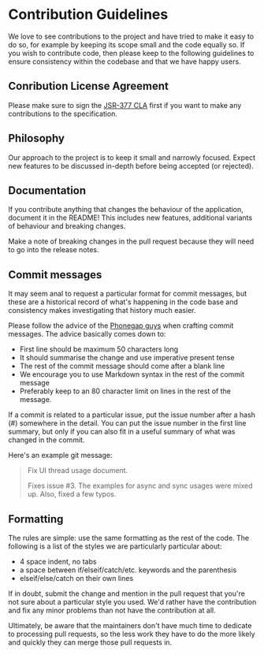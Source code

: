 # Contribution Guidelines

We love to see contributions to the project and have tried to make it easy to
do so, for example by keeping its scope small and the code equally so. If you
wish to contribute code, then please keep to the following guidelines to
ensure consistency within the codebase and that we have happy users.

## Conribution License Agreement

Please make sure to sign the [JSR-377 CLA](https://www.clahub.com/agreements/jsr377/jsr377-api) first if you want to make
any contributions to the specification.

## Philosophy

Our approach to the project is to keep it small and narrowly focused. Expect new
features to be discussed in-depth before being accepted (or rejected).

## Documentation

If you contribute anything that changes the behaviour of the application,
document it in the README! This includes new features, additional variants
of behaviour and breaking changes.

Make a note of breaking changes in the pull request because they will need
to go into the release notes.

## Commit messages

It may seem anal to request a particular format for commit messages, but these
are a historical record of what's happening in the code base and consistency
makes investigating that history much easier.

Please follow the advice of the [Phonegap guys](https://github.com/phonegap/phonegap/wiki/Git-Commit-Message-Format)
when crafting commit messages. The advice basically comes down to:

* First line should be maximum 50 characters long
* It should summarise the change and use imperative present tense
* The rest of the commit message should come after a blank line
* We encourage you to use Markdown syntax in the rest of the commit message
* Preferably keep to an 80 character limit on lines in the rest of the message.

If a commit is related to a particular issue, put the issue number after a
hash (#) somewhere in the detail. You can put the issue number in the first
line summary, but only if you can also fit in a useful summary of what was
changed in the commit.

Here's an example git message:

> Fix UI thread usage document.
>
> Fixes issue #3. The examples for async and sync usages were mixed up.
> Also, fixed a few typos.

## Formatting

The rules are simple: use the same formatting as the rest of the code. The
following is a list of the styles we are particularly particular about:

* 4 space indent, no tabs
* a space between if/elseif/catch/etc. keywords and the parenthesis
* elseif/else/catch on their own lines

If in doubt, submit the change and mention in the pull request that you're not
sure about a particular style you used. We'd rather have the contribution and
fix any minor problems than not have the contribution at all.

Ultimately, be aware that the maintainers don't have much time to dedicate to
processing pull requests, so the less work they have to do the more likely and
quickly they can merge those pull requests in.

